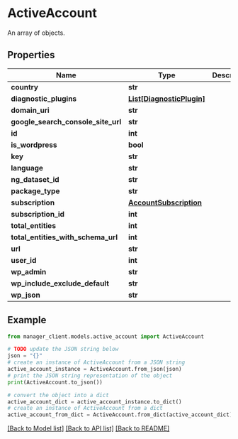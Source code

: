 # ActiveAccount

An array of objects.

## Properties

Name | Type | Description | Notes
------------ | ------------- | ------------- | -------------
**country** | **str** |  | [optional] 
**diagnostic_plugins** | [**List[DiagnosticPlugin]**](DiagnosticPlugin.md) |  | [optional] 
**domain_uri** | **str** |  | [optional] 
**google_search_console_site_url** | **str** |  | [optional] 
**id** | **int** |  | [optional] 
**is_wordpress** | **bool** |  | [optional] 
**key** | **str** |  | [optional] 
**language** | **str** |  | [optional] 
**ng_dataset_id** | **str** |  | [optional] 
**package_type** | **str** |  | [optional] 
**subscription** | [**AccountSubscription**](AccountSubscription.md) |  | [optional] 
**subscription_id** | **int** |  | [optional] 
**total_entities** | **int** |  | [optional] 
**total_entities_with_schema_url** | **int** |  | [optional] 
**url** | **str** |  | [optional] 
**user_id** | **int** |  | [optional] 
**wp_admin** | **str** |  | [optional] 
**wp_include_exclude_default** | **str** |  | [optional] 
**wp_json** | **str** |  | [optional] 

## Example

```python
from manager_client.models.active_account import ActiveAccount

# TODO update the JSON string below
json = "{}"
# create an instance of ActiveAccount from a JSON string
active_account_instance = ActiveAccount.from_json(json)
# print the JSON string representation of the object
print(ActiveAccount.to_json())

# convert the object into a dict
active_account_dict = active_account_instance.to_dict()
# create an instance of ActiveAccount from a dict
active_account_from_dict = ActiveAccount.from_dict(active_account_dict)
```
[[Back to Model list]](../README.md#documentation-for-models) [[Back to API list]](../README.md#documentation-for-api-endpoints) [[Back to README]](../README.md)


